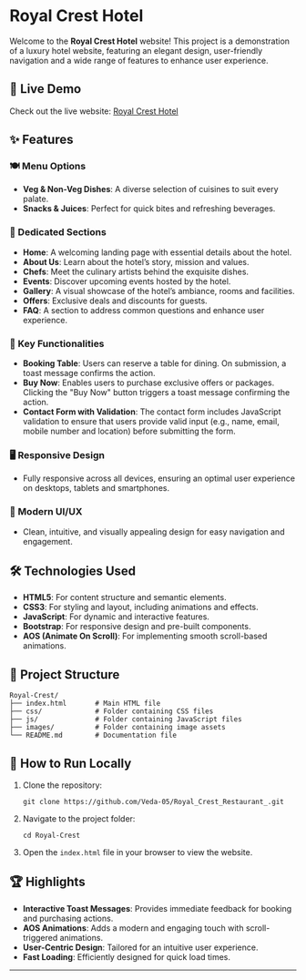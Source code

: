 # Royal Crest Hotel  

Welcome to the **Royal Crest Hotel** website! This project is a demonstration of a luxury hotel website, featuring an elegant design, user-friendly navigation and a wide range of features to enhance user experience.  

## 🔗 Live Demo  

Check out the live website: [Royal Crest Hotel](https://veda-05.github.io/Royal_Crest_Restaurant_/)  

## ✨ Features  

### 🍽️ Menu Options  
- **Veg & Non-Veg Dishes**: A diverse selection of cuisines to suit every palate.  
- **Snacks & Juices**: Perfect for quick bites and refreshing beverages.  

### 🌟 Dedicated Sections  
- **Home**: A welcoming landing page with essential details about the hotel.  
- **About Us**: Learn about the hotel’s story, mission and values.  
- **Chefs**: Meet the culinary artists behind the exquisite dishes.  
- **Events**: Discover upcoming events hosted by the hotel.  
- **Gallery**: A visual showcase of the hotel’s ambiance, rooms and facilities.  
- **Offers**: Exclusive deals and discounts for guests.  
- **FAQ**: A section to address common questions and enhance user experience.  

### 🛒 Key Functionalities  
- **Booking Table**: Users can reserve a table for dining. On submission, a toast message confirms the action.  
- **Buy Now**: Enables users to purchase exclusive offers or packages. Clicking the "Buy Now" button triggers a toast message confirming the action.
- **Contact Form with Validation**: The contact form includes JavaScript validation to ensure that users provide valid input (e.g., name, email, mobile number and location) before submitting the form. 

### 🖥️ Responsive Design  
- Fully responsive across all devices, ensuring an optimal user experience on desktops, tablets and smartphones.  

### 🎨 Modern UI/UX  
- Clean, intuitive, and visually appealing design for easy navigation and engagement.  

## 🛠️ Technologies Used  

- **HTML5**: For content structure and semantic elements.  
- **CSS3**: For styling and layout, including animations and effects.  
- **JavaScript**: For dynamic and interactive features.  
- **Bootstrap**: For responsive design and pre-built components.
- **AOS (Animate On Scroll)**: For implementing smooth scroll-based animations.

## 📂 Project Structure  

```
Royal-Crest/  
├── index.html       # Main HTML file  
├── css/             # Folder containing CSS files  
├── js/              # Folder containing JavaScript files  
├── images/          # Folder containing image assets  
└── README.md        # Documentation file  
```  

## 🚀 How to Run Locally  

1. Clone the repository:  
   ```
   git clone https://github.com/Veda-05/Royal_Crest_Restaurant_.git
   ```  
2. Navigate to the project folder:  
   ```
   cd Royal-Crest  
   ```  
3. Open the `index.html` file in your browser to view the website.  

## 🏆 Highlights  
- **Interactive Toast Messages**: Provides immediate feedback for booking and purchasing actions.
- **AOS Animations**: Adds a modern and engaging touch with scroll-triggered animations.
- **User-Centric Design**: Tailored for an intuitive user experience.    
- **Fast Loading**: Efficiently designed for quick load times.  
---  
